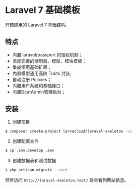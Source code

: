 # Laravel 7 基础模板

开箱即用的 Laravel 7 基础结构。

## 特点
- 内置 laravel/passport 的授权机制；
- 高度完善的控制器、模型、模块模板；
- 集成常用基础扩展；
- 内置模型通用高阶 Traits 封装;
- 自动注册 Policies；
- 内置用户系统和基础接口；
- 内置DcatAdmin管理后台；

## 安装

1. 创建项目

```bash
$ composer create-project larvacloud/laravel-skeleton -vv
```


2. 创建配置文件

```bash
$ cp .env.develop .env
```

3. 创建数据表和测试数据

```bash
$ php artisan migrate --seed
```

然后访问 `http://laravel-skeleton.test/` 将会看到网站信息。 

